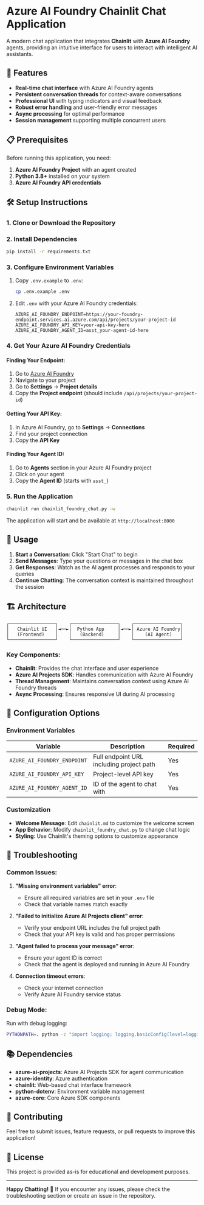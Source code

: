 # Azure AI Foundry Chainlit Chat Application

A modern chat application that integrates **Chainlit** with **Azure AI Foundry** agents, providing an intuitive interface for users to interact with intelligent AI assistants.

## 🚀 Features

- **Real-time chat interface** with Azure AI Foundry agents
- **Persistent conversation threads** for context-aware conversations
- **Professional UI** with typing indicators and visual feedback
- **Robust error handling** and user-friendly error messages
- **Async processing** for optimal performance
- **Session management** supporting multiple concurrent users

## 📋 Prerequisites

Before running this application, you need:

1. **Azure AI Foundry Project** with an agent created
2. **Python 3.8+** installed on your system
3. **Azure AI Foundry API credentials**

## 🛠️ Setup Instructions

### 1. Clone or Download the Repository

### 2. Install Dependencies

```bash
pip install -r requirements.txt
```

### 3. Configure Environment Variables

1. Copy `.env.example` to `.env`:
   ```bash
   cp .env.example .env
   ```

2. Edit `.env` with your Azure AI Foundry credentials:
   ```env
   AZURE_AI_FOUNDRY_ENDPOINT=https://your-foundry-endpoint.services.ai.azure.com/api/projects/your-project-id
   AZURE_AI_FOUNDRY_API_KEY=your-api-key-here
   AZURE_AI_FOUNDRY_AGENT_ID=asst_your-agent-id-here
   ```

### 4. Get Your Azure AI Foundry Credentials

#### Finding Your Endpoint:
1. Go to [Azure AI Foundry](https://ai.azure.com)
2. Navigate to your project
3. Go to **Settings** → **Project details**
4. Copy the **Project endpoint** (should include `/api/projects/your-project-id`)

#### Getting Your API Key:
1. In Azure AI Foundry, go to **Settings** → **Connections**
2. Find your project connection
3. Copy the **API Key**

#### Finding Your Agent ID:
1. Go to **Agents** section in your Azure AI Foundry project
2. Click on your agent
3. Copy the **Agent ID** (starts with `asst_`)

### 5. Run the Application

```bash
chainlit run chainlit_foundry_chat.py -w
```

The application will start and be available at `http://localhost:8000`

## 🎯 Usage

1. **Start a Conversation**: Click "Start Chat" to begin
2. **Send Messages**: Type your questions or messages in the chat box
3. **Get Responses**: Watch as the AI agent processes and responds to your queries
4. **Continue Chatting**: The conversation context is maintained throughout the session

## 🏗️ Architecture

```
┌─────────────────┐    ┌─────────────────┐    ┌─────────────────┐
│   Chainlit UI   │◄──►│  Python App     │◄──►│ Azure AI Foundry│
│   (Frontend)    │    │   (Backend)     │    │    (AI Agent)   │
└─────────────────┘    └─────────────────┘    └─────────────────┘
```

### Key Components:

- **Chainlit**: Provides the chat interface and user experience
- **Azure AI Projects SDK**: Handles communication with Azure AI Foundry
- **Thread Management**: Maintains conversation context using Azure AI Foundry threads
- **Async Processing**: Ensures responsive UI during AI processing

## 🔧 Configuration Options

### Environment Variables

| Variable | Description | Required |
|----------|-------------|----------|
| `AZURE_AI_FOUNDRY_ENDPOINT` | Full endpoint URL including project path | Yes |
| `AZURE_AI_FOUNDRY_API_KEY` | Project-level API key | Yes |
| `AZURE_AI_FOUNDRY_AGENT_ID` | ID of the agent to chat with | Yes |

### Customization

- **Welcome Message**: Edit `chainlit.md` to customize the welcome screen
- **App Behavior**: Modify `chainlit_foundry_chat.py` to change chat logic
- **Styling**: Use Chainlit's theming options to customize appearance

## 🐛 Troubleshooting

### Common Issues:

1. **"Missing environment variables" error**:
   - Ensure all required variables are set in your `.env` file
   - Check that variable names match exactly

2. **"Failed to initialize Azure AI Projects client" error**:
   - Verify your endpoint URL includes the full project path
   - Check that your API key is valid and has proper permissions

3. **"Agent failed to process your message" error**:
   - Ensure your agent ID is correct
   - Check that the agent is deployed and running in Azure AI Foundry

4. **Connection timeout errors**:
   - Check your internet connection
   - Verify Azure AI Foundry service status

### Debug Mode:

Run with debug logging:
```bash
PYTHONPATH=. python -c "import logging; logging.basicConfig(level=logging.DEBUG)" && chainlit run chainlit_foundry_chat.py -w
```

## 📚 Dependencies

- **azure-ai-projects**: Azure AI Projects SDK for agent communication
- **azure-identity**: Azure authentication
- **chainlit**: Web-based chat interface framework
- **python-dotenv**: Environment variable management
- **azure-core**: Core Azure SDK components

## 🤝 Contributing

Feel free to submit issues, feature requests, or pull requests to improve this application!

## 📄 License

This project is provided as-is for educational and development purposes.

---

**Happy Chatting!** 🎉 If you encounter any issues, please check the troubleshooting section or create an issue in the repository.
